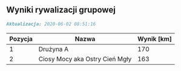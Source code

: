 ## Wyniki rywalizacji grupowej

```markdown
Aktualizacja: 2020-06-02 08:51:16
```

Pozycja | Nazwa | Wynik [km] |
------------ | -------------  | -------------
 1 |Drużyna A | 170 
 2 |Ciosy Mocy aka Ostry Cień Mgły | 163